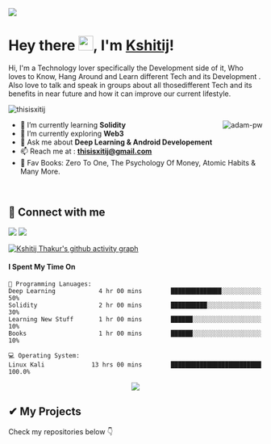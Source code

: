 ![](https://raw.githubusercontent.com/halfrost/halfrost/master/icons/header_.png)
# Hey there <img src="https://github.com/TheDudeThatCode/TheDudeThatCode/blob/master/Assets/Hi.gif" width="29px">, I'm [Kshitij](https://thisisxitij.github.io/)!

Hi, I'm a Technology lover specifically the Development side of it, Who loves to Know, Hang Around and Learn different Tech and its Development . Also love to talk and speak in groups about all thosedifferent Tech and its benefits in near future and how it can improve our current lifestyle.
<br>
<p align="left"> <img src="https://komarev.com/ghpvc/?username=thisisxitij&label=Profile%20views&color=32CD32&style=flat" alt="thisisxitij" /> </p>

<img align="right" src="https://github.com/Adam-pw/Adam-pw/blob/main/animation_500_kxa883sd.gif" alt="adam-pw" />

- 🌱 I’m currently learning <b>Solidity</b>
- 🔭 I’m currently exploring <b>Web3</b>
- 💬 Ask me about **Deep Learning & Android Developement**
- 📫 Reach me at : **thisisxitij@gmail.com**
- 🧠 Fav Books: Zero To One, The Psychology Of Money, Atomic Habits & Many More.

<br/>

## 🤝 Connect with me

[<img src="https://img.shields.io/badge/linkedin-%230077B5.svg?&style=for-the-badge&logo=linkedin&logoColor=white">](https://www.linkedin.com/in/thisisxitij/)
[<img src="https://img.shields.io/badge/Twitter-1DA1F2?style=for-the-badge&logo=twitter&logoColor=white">](https://twitter.com/thisisxitij)

[![Kshitij Thakur's github activity graph](https://activity-graph.herokuapp.com/graph?username=thisisxitij&theme=react-dark)](https://github.com/thisisxitij/github-readme-activity-graph)

#### I Spent My Time On
```text
💬 Programming Lanuages:
Deep Learning            4 hr 00 mins        ██████████████░░░░░░░░░░░   50% 
Solidity                 2 hr 00 mins        ██████████░░░░░░░░░░░░░░░   30% 
Learning New Stuff       1 hr 00 mins        ██████░░░░░░░░░░░░░░░░░░░   10% 
Books                    1 hr 00 mins        ██████░░░░░░░░░░░░░░░░░░░   10%

💻 Operating System:
Linux Kali             13 hrs 00 mins        █████████████████████████   100.0%
```

<p align=center >
<img src="https://github-readme-streak-stats.herokuapp.com/?user=thisisxitij" /> 
</p>

## ✔ My Projects
<p>
Check my repositories below 👇
</p>
</div>
